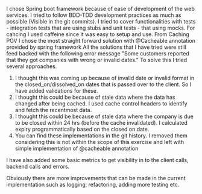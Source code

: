 I chose Spring boot framework because of ease of development of the web services.
I tried to follow BDD-TDD development practices as much as possible (Visible in the git commits).
I tried to cover functionalities with tests - integration tests that are using stubs and unit tests - that using mocks.
For cahcing I used caffeine since it was easy to setup and use.
From Caching POV I chose the most straight forward solution with @Cacheable annotation provided by spring framework
All the solutions that I have tried were still feed backed with the following error message
"Some customers reported that they got companies with wrong or invalid dates."
To solve this I tried several approaches.
1. I thought this was coming up because of invalid date or invalid format in the closed_on/dissolved_on dates that is passed over to the client. So I have added validations for these.
2. I thought this could be because of stale data where the data has changed after being cached. I used cache control headers to identify and fetch the recentmost data.
3. I thought this could be because of stale data where the company is due to be closed within 24 hrs (before the cache invalidated). I calculated expiry programmatically based on the closed on date.
4. You can find these implementations in the git history. I removed them considering this is not within the scope of this exercise and left with simple implementation of @cacheable annotation

I have also added some basic metrics to get visibility in to the client calls, backend calls and errors.

Obviously there are more improvements that can be made in the current implementation such as logging, refactoring, adding more testing etc.